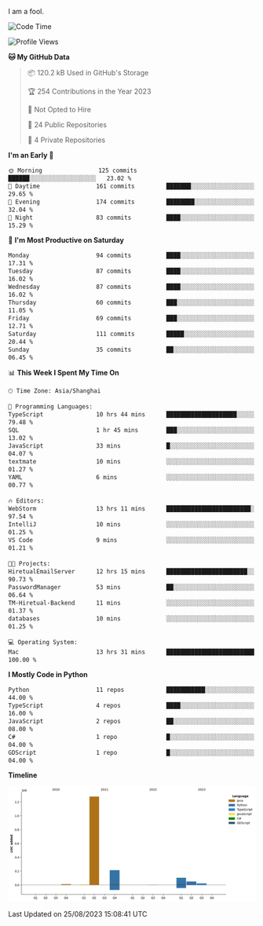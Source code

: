 I am a fool.

<!--START_SECTION:waka-->
![Code Time](http://img.shields.io/badge/Code%20Time-643%20hrs%2027%20mins-blue)

![Profile Views](http://img.shields.io/badge/Profile%20Views-0-blue)

**🐱 My GitHub Data** 

> 📦 120.2 kB Used in GitHub's Storage 
 > 
> 🏆 254 Contributions in the Year 2023
 > 
> 🚫 Not Opted to Hire
 > 
> 📜 24 Public Repositories 
 > 
> 🔑 4 Private Repositories 
 > 
**I'm an Early 🐤** 

```text
🌞 Morning                125 commits         ██████░░░░░░░░░░░░░░░░░░░   23.02 % 
🌆 Daytime                161 commits         ███████░░░░░░░░░░░░░░░░░░   29.65 % 
🌃 Evening                174 commits         ████████░░░░░░░░░░░░░░░░░   32.04 % 
🌙 Night                  83 commits          ████░░░░░░░░░░░░░░░░░░░░░   15.29 % 
```
📅 **I'm Most Productive on Saturday** 

```text
Monday                   94 commits          ████░░░░░░░░░░░░░░░░░░░░░   17.31 % 
Tuesday                  87 commits          ████░░░░░░░░░░░░░░░░░░░░░   16.02 % 
Wednesday                87 commits          ████░░░░░░░░░░░░░░░░░░░░░   16.02 % 
Thursday                 60 commits          ███░░░░░░░░░░░░░░░░░░░░░░   11.05 % 
Friday                   69 commits          ███░░░░░░░░░░░░░░░░░░░░░░   12.71 % 
Saturday                 111 commits         █████░░░░░░░░░░░░░░░░░░░░   20.44 % 
Sunday                   35 commits          ██░░░░░░░░░░░░░░░░░░░░░░░   06.45 % 
```


📊 **This Week I Spent My Time On** 

```text
🕑︎ Time Zone: Asia/Shanghai

💬 Programming Languages: 
TypeScript               10 hrs 44 mins      ████████████████████░░░░░   79.48 % 
SQL                      1 hr 45 mins        ███░░░░░░░░░░░░░░░░░░░░░░   13.02 % 
JavaScript               33 mins             █░░░░░░░░░░░░░░░░░░░░░░░░   04.07 % 
textmate                 10 mins             ░░░░░░░░░░░░░░░░░░░░░░░░░   01.27 % 
YAML                     6 mins              ░░░░░░░░░░░░░░░░░░░░░░░░░   00.77 % 

🔥 Editors: 
WebStorm                 13 hrs 11 mins      ████████████████████████░   97.54 % 
IntelliJ                 10 mins             ░░░░░░░░░░░░░░░░░░░░░░░░░   01.25 % 
VS Code                  9 mins              ░░░░░░░░░░░░░░░░░░░░░░░░░   01.21 % 

🐱‍💻 Projects: 
HiretualEmailServer      12 hrs 15 mins      ███████████████████████░░   90.73 % 
PasswordManager          53 mins             ██░░░░░░░░░░░░░░░░░░░░░░░   06.64 % 
TM-Hiretual-Backend      11 mins             ░░░░░░░░░░░░░░░░░░░░░░░░░   01.37 % 
databases                10 mins             ░░░░░░░░░░░░░░░░░░░░░░░░░   01.25 % 

💻 Operating System: 
Mac                      13 hrs 31 mins      █████████████████████████   100.00 % 
```

**I Mostly Code in Python** 

```text
Python                   11 repos            ███████████░░░░░░░░░░░░░░   44.00 % 
TypeScript               4 repos             ████░░░░░░░░░░░░░░░░░░░░░   16.00 % 
JavaScript               2 repos             ██░░░░░░░░░░░░░░░░░░░░░░░   08.00 % 
C#                       1 repo              █░░░░░░░░░░░░░░░░░░░░░░░░   04.00 % 
GDScript                 1 repo              █░░░░░░░░░░░░░░░░░░░░░░░░   04.00 % 
```



**Timeline**

![Lines of Code chart](https://raw.githubusercontent.com/VeejaLiu/VeejaLiu/master/assets/bar_graph.png)


 Last Updated on 25/08/2023 15:08:41 UTC
<!--END_SECTION:waka-->
